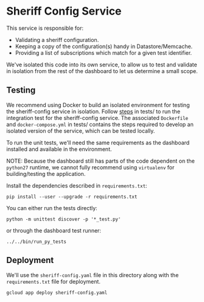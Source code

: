 # Sheriff Config Service

This service is responsible for:

-   Validating a sheriff configuration.
-   Keeping a copy of the configuration(s) handy in Datastore/Memcache.
-   Providing a list of subscriptions which match for a given test identifier.

We've isolated this code into its own service, to allow us to test and validate
in isolation from the rest of the dashboard to let us determine a small scope.

## Testing

We recommend using Docker to build an isolated environment for testing the
sheriff-config service in isolation. Follow [steps](tests/README.md) in tests/
to run the integration test for the sheriff-config service. The associated
`Dockerfile` and `docker-compose.yml` in tests/ contains the steps required to
develop an isolated version of the service, which can be tested locally.

To run the unit tests, we'll need the same requirements as the dashboard
installed and available in the environment.

NOTE: Because the dashboard still has parts of the code dependent on the
`python27` runtime, we cannot fully recommend using `virtualenv` for
building/testing the application.

Install the dependencies described in `requirements.txt`:

```
pip install --user --upgrade -r requirements.txt
```

You can either run the tests directly:

```
python -m unittest discover -p '*_test.py'
```

or through the dashboard test runner:

```
../../bin/run_py_tests
```

## Deployment

We'll use the `sheriff-config.yaml` file in this directory along with the
`requirements.txt` file for deployment.

```
gcloud app deploy sheriff-config.yaml
```
